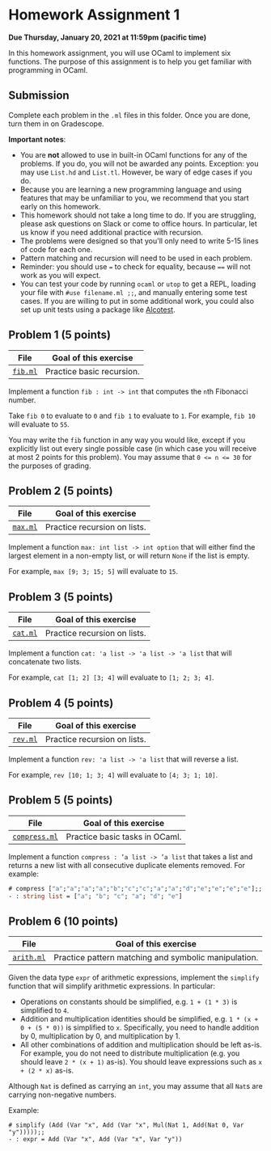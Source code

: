 # Homework Assignment 1

**Due Thursday, January 20, 2021 at 11:59pm (pacific time)**

In this homework assignment, you will use OCaml to implement six functions. The
purpose of this assignment is to help you get familiar with programming in OCaml.

## Submission

Complete each problem in the `.ml` files in this folder. Once you are done, turn
them in on Gradescope.

**Important notes**:
* You are **not** allowed to use in built-in OCaml functions for any of the 
  problems. If you do, you will not be awarded any points. Exception: you may 
  use `List.hd` and `List.tl`. However, be wary of edge cases if you do.
* Because you are learning a new programming language and using features that
  may be unfamiliar to you, we recommend that you start early on this homework.
* This homework should not take a long time to do. If you are struggling, please
  ask questions on Slack or come to office hours. In particular, let us know if
  you need additional practice with recursion.
* The problems were designed so that you'll only need to write 5-15 lines of
  code for each one.
* Pattern matching and recursion will need to be used in each problem.
* Reminder: you should use `=` to check for equality, because `==` will not 
  work as you will expect.
* You can test your code by running `ocaml` or `utop` to get a REPL, loading
  your file with `#use filename.ml ;;`, and manually entering some test cases.
  If you are willing to put in some additional work, you could also set up unit
  tests using a package like [Alcotest](https://github.com/mirage/alcotest).



## Problem 1 (5 points)

| File                         | Goal of this exercise          |
| ---------------------------- | ------------------------------ |
| [`fib.ml`](fib.ml)           | Practice basic recursion.      |

Implement a function `fib : int -> int` that computes the `n`th Fibonacci number.

Take `fib 0` to evaluate to `0` and `fib 1` to evaluate to `1`. For example,
`fib 10` will evaluate to `55`.

You may write the `fib` function in any way you would like, except if you
explicitly list out every single possible case (in which case you will receive
at most 2 points for this problem). You may assume that `0 <= n <= 30` for the
purposes of grading.



## Problem 2 (5 points)

| File                         | Goal of this exercise          |
| ---------------------------- | ------------------------------ |
| [`max.ml`](max.ml)           | Practice recursion on lists.   |

Implement a function `max: int list -> int option` that will either find the largest element in a non-empty list, or will return `None` if the list is empty.

For example, `max [9; 3; 15; 5]` will evaluate to `15`.



## Problem 3 (5 points)

| File                         | Goal of this exercise          |
| ---------------------------- | ------------------------------ |
| [`cat.ml`](cat.ml)           | Practice recursion on lists.   |

Implement a function `cat: 'a list -> 'a list -> 'a list` that will concatenate two lists.

For example, `cat [1; 2] [3; 4]` will evaluate to `[1; 2; 3; 4]`.



## Problem 4 (5 points)

| File                         | Goal of this exercise          |
| ---------------------------- | ------------------------------ |
| [`rev.ml`](rev.ml)           | Practice recursion on lists.   |

Implement a function `rev: 'a list -> 'a list` that will reverse a list.

For example, `rev [10; 1; 3; 4]` will evaluate to `[4; 3; 1; 10]`.



## Problem 5 (5 points)

| File                         | Goal of this exercise          |
| ---------------------------- | ------------------------------ |
| [`compress.ml`](compress.ml) | Practice basic tasks in OCaml. |

Implement a function `compress : ’a list -> ’a list` that takes a list and
returns a new list with all consecutive duplicate elements removed. For example:

```ocaml
# compress ["a";"a";"a";"a";"b";"c";"c";"a";"a";"d";"e";"e";"e";"e"];;
- : string list = ["a"; "b"; "c"; "a"; "d"; "e"]
```



## Problem 6 (10 points)

| File                   | Goal of this exercise                                |
| ---------------------- | ---------------------------------------------------- |
| [`arith.ml`](arith.ml) | Practice pattern matching and symbolic manipulation. |

Given the data type `expr` of arithmetic expressions, implement the `simplify`
function that will simplify arithmetic expressions. In particular:

* Operations on constants should be simplified, e.g. `1 + (1 * 3)` is simplified
  to `4`.
* Addition and multiplication identities should be simplified, e.g. `1 * (x +
  0 + (5 * 0))` is simplified to `x`. Specifically, you need to handle addition
  by 0, multiplication by 0, and multiplication by 1.
* All other combinations of addition and multiplication should be left as-is.
  For example, you do not need to distribute multiplication (e.g. you should
  leave `2 * (x + 1)` as-is). You should leave expressions such as `x + (2 * x)`
  as-is.

Although `Nat` is defined as carrying an `int`, you may assume that all `Nat`s
are carrying non-negative numbers.

Example:
```
# simplify (Add (Var "x", Add (Var "x", Mul(Nat 1, Add(Nat 0, Var "y")))));;
- : expr = Add (Var "x", Add (Var "x", Var "y"))
```